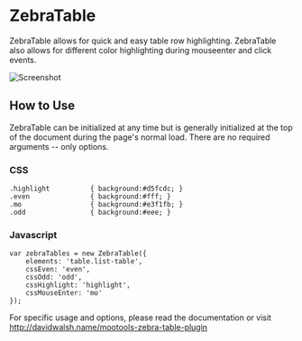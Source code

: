 ZebraTable
=========

ZebraTable allows for quick and easy table row highlighting. ZebraTable also allows for different color highlighting during mouseenter and click events.

![Screenshot](http://davidwalsh.name/dw-content/zebra-table-git.png)

How to Use
----------

ZebraTable can be initialized at any time but is generally initialized at the top of the document during the page's normal load.  There are no required arguments -- only options.

### CSS
	.highlight			{ background:#d5fcdc; }
	.even				{ background:#fff; }
	.mo					{ background:#e3f1fb; }
	.odd				{ background:#eee; }

### Javascript
	var zebraTables = new ZebraTable({
		elements: 'table.list-table',
		cssEven: 'even',
		cssOdd: 'odd',
		cssHighlight: 'highlight',
		cssMouseEnter: 'mo'
	});
	

For specific usage and options, please read the documentation or visit http://davidwalsh.name/mootools-zebra-table-plugin